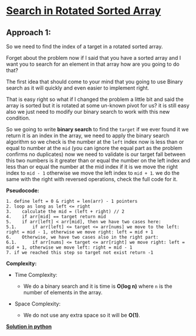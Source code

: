 # [Search in Rotated Sorted Array](https://leetcode.com/explore/featured/card/30-day-leetcoding-challenge/530/week-3/3304/)

## Approach 1:

So we need to find the index of a target in a rotated sorted array.

Forget about the problem now if I said that you have a sorted array and I want you to search for an element in that array how are you going to do that?

The first idea that should come to your mind that you going to use Binary search as it will quickly and even easier to implement right.

That is easy right so what if I changed the problem a little bit and said the array is sorted but it is rotated at some un-known pivot for us? it is still easy also we just need to modify our binary search to work with this new condition.

So we going to write **binary search** to find the `target` if we ever found it we return it is an index in the array, we need to apply the binary search algorithm so we check is the number at the `left` index now is less than or equal to number at the `mid` (you can ignore the equal part as the problem confirms no duplicates) now we need to validate is our target fall between this two numbers is it greater than or equal the number on the left index and less than or equal the number at the mid index if it is we move the right index to `mid - 1` otherwise we move the left index to `mid + 1`. we do the same with the right with reversed operations, check the full code for it.

**Pseudocode:**

```
1. define left = 0 & right = len(arr) - 1 pointers
2. loop as long as left <= right
3.    calculate the mid = (left + right) // 2
4.    if arr[mid] == target return mid
5.    if arr[left] < arr[mid], then we have two cases here:
5.1.      if arr[left] <= target <= arr[nums] we move to the left: right = mid - 1, otherwise we move right: left = mid + 1
6.    Otherwise, we have two cases also in the right part:
6.1.      if arr[nums] <= target <= arr[right] we move right: left = mid + 1, otherwise we move left: right = mid - 1
7. if we reached this step so target not exist return -1
```

**Complexity:**

* Time Complexity:
  * We do a binary search and it is time is **O(log n)** where `n` is the number of elements in the array.

* Space Complexity:
  * We do not use any extra space so it will be **O(1)**.

**[Solution in python](Solution.py)**

